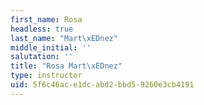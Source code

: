 ```yaml
---
first_name: Rosa
headless: true
last_name: "Mart\xEDnez"
middle_initial: ''
salutation: ''
title: "Rosa Mart\xEDnez"
type: instructor
uid: 5f6c46ac-e1dc-abd2-bbd5-9260e3cb4191
---
```

